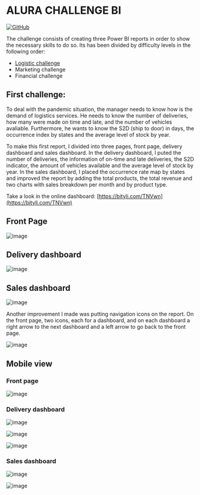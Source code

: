 # ALURA CHALLENGE BI

[![GitHub](https://img.shields.io/github/license/Marcelo0479/Alura_challenge_bi)](https://github.com/Marcelo0479/Alura_challenge_bi/blob/main/LICENSE)

The challenge consists of creating three Power BI reports in order to show the necessary skills to do so. Its has been divided by difficulty levels in the following order:

 - [Logistic challenge](https://www.alura.com.br/challenges/bi/semana-01-logistica)
 - Marketing challenge
 - Financial challenge

## First challenge:
To deal with the pandemic situation, the manager needs to know how is the demand of logistics services. He needs to know the number of deliveries, how many were made on time and late, and the number of vehicles avaliable. Furthermore, he wants to know the S2D (ship to door) in days, the occurrence index by states and the average level of stock by year.

To make this first report, I divided into three pages, front page, delivery dashboard and sales dashboard.
In the delivery dashboard, I puted the number of deliveries, the information of on-time and late deliveries, the S2D indicator, the amount of vehicles available and the average level of stock by year.
In the sales dashboard, I placed the occurrence rate map by states and improved the report by adding the total products, the total revenue and two charts with sales breakdown per month and by product type.

Take a look in the online dashboard: [https://bityli.com/TNVwn](https://bityli.com/TNVwn)

## Front Page
![image](https://user-images.githubusercontent.com/77294637/158210901-793b5710-20a5-4fe2-9d3a-def88b37ab2b.png)

## Delivery dashboard
![image](https://user-images.githubusercontent.com/77294637/158241861-f22c296e-a8a6-4622-bdc5-0b0c002ee4ed.png)

## Sales dashboard
![image](https://user-images.githubusercontent.com/77294637/158215950-e5871c9f-285c-415c-9ec5-393520e5389b.png)

Another improvement I made was putting navigation icons on the report. On the front page, two icons, each for a dashboard, and on each dashboard a right arrow to the next dashboard and a left arrow to go back to the front page.

![image](https://user-images.githubusercontent.com/77294637/158252375-81eaaf94-1260-459e-91b7-9305c0735629.png)

## Mobile view

### Front page

![image](https://user-images.githubusercontent.com/77294637/158459611-1e397694-d492-4ee8-bebe-da983bacb957.png)

### Delivery dashboard

![image](https://user-images.githubusercontent.com/77294637/158251257-902123bd-e5be-42c1-a157-cf5986f9ea4b.png)

![image](https://user-images.githubusercontent.com/77294637/158251315-d5aec0a9-2032-4013-8e48-e4b72b0f33ae.png)

![image](https://user-images.githubusercontent.com/77294637/158251360-084f4474-1650-41bf-bcf5-c255b0898c4d.png)

### Sales dashboard

![image](https://user-images.githubusercontent.com/77294637/158251414-ef1e8a10-5543-4399-b5ba-08532011cc01.png)

![image](https://user-images.githubusercontent.com/77294637/158251454-53cbde48-490d-4774-a804-23c0abc8332e.png)



